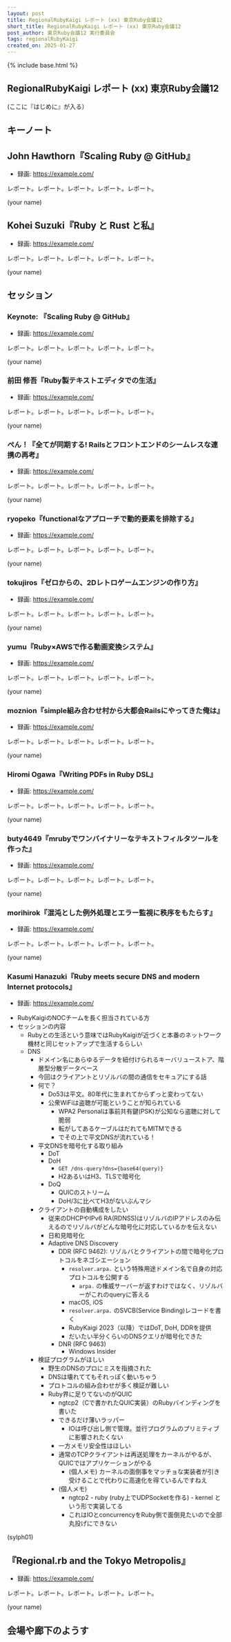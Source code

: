```yaml
---
layout: post
title: RegionalRubyKaigi レポート (xx) 東京Ruby会議12
short_title: RegionalRubyKaigi レポート (xx) 東京Ruby会議12
post_author: 東京Ruby会議12 実行委員会
tags: regionalRubyKaigi
created_on: 2025-01-27
---
```


{% include base.html %}

## RegionalRubyKaigi レポート (xx) 東京Ruby会議12

(ここに『はじめに』が入る）

## キーノート

## John Hawthorn『Scaling Ruby @ GitHub』

* 録画: https://example.com/

レポート。レポート。レポート。レポート。レポート。

(your name)


## Kohei Suzuki『Ruby と Rust と私』

* 録画: https://example.com/

レポート。レポート。レポート。レポート。レポート。

(your name)


## セッション

### Keynote: 『Scaling Ruby @ GitHub』

* 録画: https://example.com/

レポート。レポート。レポート。レポート。レポート。


(your name)

### 前田 修吾『Ruby製テキストエディタでの生活』

* 録画: https://example.com/

レポート。レポート。レポート。レポート。レポート。

(your name)


### ぺん！『全てが同期する! Railsとフロントエンドのシームレスな連携の再考』

* 録画: https://example.com/

レポート。レポート。レポート。レポート。レポート。

(your name)


### ryopeko『functionalなアプローチで動的要素を排除する』

* 録画: https://example.com/

レポート。レポート。レポート。レポート。レポート。

(your name)


### tokujiros『ゼロからの、2Dレトロゲームエンジンの作り方』

* 録画: https://example.com/

レポート。レポート。レポート。レポート。レポート。

(your name)


### yumu『Ruby×AWSで作る動画変換システム』

* 録画: https://example.com/

レポート。レポート。レポート。レポート。レポート。

(your name)


### moznion『simple組み合わせ村から大都会Railsにやってきた俺は』

* 録画: https://example.com/

レポート。レポート。レポート。レポート。レポート。

(your name)


### Hiromi Ogawa『Writing PDFs in Ruby DSL』

* 録画: https://example.com/

レポート。レポート。レポート。レポート。レポート。

(your name)


### buty4649『mrubyでワンバイナリーなテキストフィルタツールを作った』

* 録画: https://example.com/

レポート。レポート。レポート。レポート。レポート。

(your name)


### morihirok『混沌とした例外処理とエラー監視に秩序をもたらす』

* 録画: https://example.com/

レポート。レポート。レポート。レポート。レポート。

(your name)


### Kasumi Hanazuki『Ruby meets secure DNS and modern Internet protocols』

* 録画: https://example.com/

- RubyKaigiのNOCチームを長く担当されている方
- セッションの内容
  - Rubyとの生活という意味ではRubyKaigiが近づくと本番のネットワーク機材と同じセットアップで生活するらしい
  - DNS
    - ドメイン名にあらゆるデータを紐付けられるキーバリューストア、階層型分散データベース
    - 今回はクライアントとリゾルバの間の通信をセキュアにする話
    - 何で？
      - Do53は平文。80年代に生まれてからずっと変わってない
      - 公衆WiFiは盗聴が可能ということが知られている
        - WPA2 Personalは事前共有鍵(PSK)が公知なら盗聴に対して脆弱
        - 転がしてあるケーブルはだれてもMITMできる
        - でその上で平文DNSが流れている！
    - 平文DNSを暗号化する取り組み
      - DoT
      - DoH
        - `GET /dns-query?dns={base64(query)}`
        - H2あるいはH3、TLSで暗号化
      - DoQ
        - QUICのストリーム
        - DoH/3に比べてH3がないぶんマシ
    - クライアントの自動構成をしたい
      - 従来のDHCPやIPv6 RA(RDNSS)はリゾルバのIPアドレスのみ伝えるのでリゾルバがどんな暗号化に対応しているかを伝えない
      - 日和見暗号化
      - Adaptive DNS Discovery
        - DDR (RFC 9462): リゾルバとクライアントの間で暗号化プロトコルをネゴシエーション
          - `resolver.arpa.` という特殊用途ドメイン名で自身の対応プロトコルを公開する
            - `arpa.` の権威サーバーが返すわけではなく、リゾルバーがこれのqueryに答える
          - macOS, iOS
          - `resolver.arpa.` のSVCB(Service Binding)レコードを書く
          - RubyKaigi 2023（以降）ではDoT, DoH, DDRを提供
          - だいたい半分くらいのDNSクエリが暗号化できた
        - DNR (RFC 9463)
          - Windows Insider
    - 検証プログラムがほしい
      - 野生のDNSのプロにミスを指摘された
      - DNSは壊れててもそれっぽく動いちゃう
      - プロトコルの組み合わせが多く検証が難しい
      - Ruby界に足りてないのがQUIC
        - ngtcp2（Cで書かれたQUIC実装）のRubyバインディングを書いた
        - できるだけ薄いラッパー
          - IOは呼び出し側で管理。並行プログラムのプリミティブに影響されたくない
        - 一方メモリ安全性はほしい
        - 通常のTCPクライアントは再送処理をカーネルがやるが、QUICではアプリケーションがやる
          - (個人メモ) カーネルの面倒事をマッチョな実装者が引き受けることで代わりに高速化を得ているんですねえ
        - (個人メモ)
          - ngtcp2 - ruby (ruby上でUDPSocketを作る) - kernel という形で実装してる
          - これはIOとconcurrencyをRuby側で面倒見たいので全部丸投げにできない

(sylph01)


## 『Regional.rb and the Tokyo Metropolis』

* 録画: https://example.com/

レポート。レポート。レポート。レポート。レポート。

(your name)

## 会場や廊下のようす
